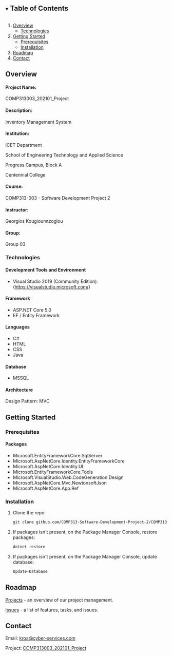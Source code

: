 <!-- TABLE OF CONTENTS -->
<details open="open">
  <summary><h2 style="display: inline-block">Table of Contents</h2></summary>
  <ol>
    <li>
      <a href="#overview">Overview</a>
      <ul>
        <li><a href="#technologies">Technologies</a></li>
      </ul>
    </li>
    <li>
      <a href="#getting-started">Getting Started</a>
      <ul>
        <li><a href="#prerequisites">Prerequisites</a></li>
        <li><a href="#installation">Installation</a></li>
      </ul>
    </li>
    <li><a href="#roadmap">Roadmap</a></li>
    <li><a href="#contact">Contact</a></li>
  </ol>
</details>

## Overview

#### Project Name:
COMP313003_202101_Project

#### Description:
Inventory Management System

#### Institution:
ICET Department

School of Engineering Technology and Applied Science  

Progress Campus, Block A 

Centennial College  

#### Course:
COMP313-003 - Software Development Project 2

#### Instructor:
Georgios Kougioumtzoglou

#### Group:
Group 03

### Technologies

#### Development Tools and Environment
* []()Visual Studio 2019 (Community Edition). (https://visualstudio.microsoft.com/)

#### Framework
* []()ASP.NET Core 5.0
* []()EF / Entity Framework

#### Languages
* []()C#
* []()HTML
* []()CSS
* []()Java

#### Database
* []()MSSQL

#### Architecture
Design Pattern: MVC


<!-- GETTING STARTED -->
## Getting Started

### Prerequisites

#### Packages
* []()Microsoft.EntityFrameworkCore.SqlServer
* []()Microsoft.AspNetCore.Identity.EntityFrameworkCore
* []()Microsoft.AspNetCore.Identity.UI
* []()Microsoft.EntityFrameworkCore.Tools
* []()Microsoft.VisualStudio.Web.CodeGeneration.Design
* []()Microsoft.AspNetCore.Mvc.NewtonsoftJson
* []()Microsoft.AspNetCore.App.Ref

### Installation

1. Clone the repo:
   ```sh
   git clone github.com/COMP313-Software-Development-Project-2/COMP313003_202101_Project.git
   ```
2. If packages isn't present, on the Package Manager Console, restore packages:
   ```sh
   dotnet restore
   ```
3. If packages isn't present, on the Package Manager Console, update database:
   ```sh
   Update-Database
   ```

<!-- ROADMAP -->
## Roadmap

[Projects](https://github.com/COMP313-Software-Development-Project-2/COMP313003_202101_Project/projects) - an overview of our project management.

[Issues](https://github.com/COMP313-Software-Development-Project-2/COMP313003_202101_Project/issues) - a list of features, tasks, and issues.


<!-- CONTACT -->
## Contact

Email: kroa@cyber-services.com

Project: [COMP313003_202101_Project](https://github.com/COMP313-Software-Development-Project-2/COMP313003_202101_Project)